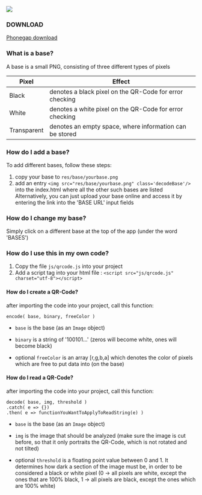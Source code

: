 ![](https://i.imgur.com/clITFAl.jpg)

### DOWNLOAD
[Phonegap download](https://build.phonegap.com/apps/3705451/share)

### What is a base?
A base is a small PNG, consisting of three different types of pixels


| Pixel			| Effect													|
| ------------- | --------------------------------------------------------- |
| Black			| denotes a black pixel on the QR-Code for error checking	|
| White			| denotes a white pixel on the QR-Code for error checking	|
| Transparent	| denotes an empty space, where information can be stored	|

### How do I add a base?
To add different bases, follow these steps:
1. copy your base to ```res/base/yourbase.png```
2. add an entry ```<img src="res/base/yourbase.png" class='decodeBase'/>``` into the index.html where all the other such bases are listed
Alternatively, you can just upload your base online and access it by entering the link into the 'BASE URL' input fields

### How do I change my base?
Simply click on a different base at the top of the app (under the word 'BASES')

### How do I use this in my own code?
1. Copy the file ```js/qrcode.js``` into your project
2. Add a script tag into your html file : ```<script src="js/qrcode.js" charset="utf-8"></script>```

#### How do I create a QR-Code?
after importing the code into your project, call this function:
```
encode( base, binary, freeColor )
```

* ```base``` is the base (as an ```Image``` object)

* ```binary``` is a string of '100101...' (zeros will become white, ones will become black)

* optional ```freeColor``` is an array [r,g,b,a] which denotes the color of pixels which are free to put data into (on the base)

#### How do I read a QR-Code?
after importing the code into your project, call this function:
```
decode( base, img, threshold )
.catch( e => {})
.then( e => functionYouWantToApplyToReadString(e) )
```

* ```base``` is the base (as an ```Image``` object)

* ```img``` is the image that should be analyzed (make sure the image is cut before, so that it only portraits the QR-Code, which is not rotated and not tilted)

* optional ```threshold``` is a floating point value between 0 and 1. It determines how dark a section of the image must be, in order to be considered a black or white pixel (0 -> all pixels are white, except the ones that are 100% black, 1 -> all pixels are black, except the ones which are 100% white)
